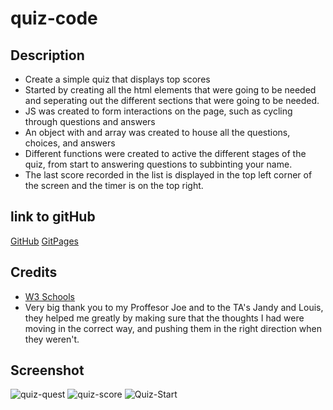 # quiz-code
## Description
-  Create a simple quiz that displays top scores
- Started by creating all the html elements that were going to be needed and seperating out the different sections that were going to be needed. 
- JS was created to form interactions on the page, such as cycling through questions and answers
- An object with and array was created to house all the questions, choices, and answers
- Different functions were created to active the different stages of the quiz, from start to answering questions to subbinting your name.
- The last score recorded in the list is displayed in the top left corner of the screen and the timer is on the top right.

## link to gitHub
[GitHub](https://github.com/JDLanata/quiz-code)
[GitPages](https://jdlanata.github.io/quiz-code/)

## Credits
- [W3 Schools](https://www.w3schools.com/js/default.asp)
- Very big thank you to my Proffesor Joe and to the TA's Jandy and Louis, they helped me greatly by making sure that the thoughts I had were moving in the correct way, and pushing them in the right direction when they weren't. 

## Screenshot
![quiz-quest](https://user-images.githubusercontent.com/87950670/135196537-635f3478-c104-435e-87c3-e8c82c49ca49.png)
![quiz-score](https://user-images.githubusercontent.com/87950670/135196538-70498c47-826a-45dc-8177-d69abf4bf51a.png)
![Quiz-Start](https://user-images.githubusercontent.com/87950670/135196539-e7afaa67-4a5f-4d4f-b457-f2ef45526444.png)


